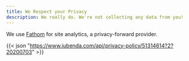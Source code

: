 ```yaml
---
title: We Respect your Privacy
description: We really do. We're not collecting any data from you!
---
```

We use [Fathom](https://usefathom.com/ref/USBDZ0) for site analytics, a privacy-forward provider. 

{{<  json "https://www.iubenda.com/api/privacy-policy/51314614?2?20200703" >}}



